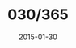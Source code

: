 ---
title:  "030/365"
date:   2015-01-30
thumbnail-path: "thumbnails/thumbnail-30.jpg"
full-path: "full-size/full-size-30.jpg"
short-description: ""
---
